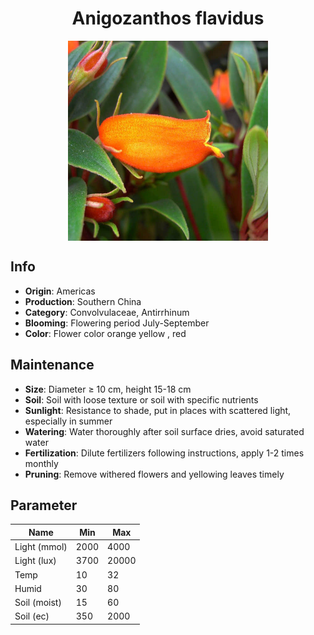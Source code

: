 <h1 align='center'>Anigozanthos flavidus</h1>
<p align="center">
    <img 
        align='center'
        width='320'
        src="../images/anigozanthos flavidus.png" 
        alt='Anigozanthos flavidus' />
</p>

## Info

 - **Origin**: Americas
 - **Production**: Southern China
 - **Category**: Convolvulaceae, Antirrhinum
 - **Blooming**: Flowering period July-September
 - **Color**: Flower color orange yellow , red

## Maintenance

 - **Size**: Diameter ≥ 10 cm, height 15-18 cm
 - **Soil**: Soil with loose texture or soil with specific nutrients
 - **Sunlight**: Resistance to shade, put in places with scattered light, especially in summer
 - **Watering**: Water thoroughly after soil surface dries, avoid saturated water
 - **Fertilization**: Dilute fertilizers following instructions, apply 1-2 times monthly
 - **Pruning**: Remove withered flowers and yellowing leaves timely

## Parameter

| Name         | Min  | Max   |
|--------------|------|-------|
| Light (mmol) | 2000 | 4000  |
| Light (lux)  | 3700 | 20000 |
| Temp         | 10    | 32    |
| Humid        | 30   | 80    |
| Soil (moist) | 15   | 60    |
| Soil (ec)    | 350  | 2000  |